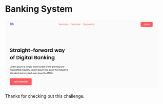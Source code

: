 # Banking System

![Design preview for the banking app](/public/IMG/bank-img.png)

Thanks for checking out this challenge.
